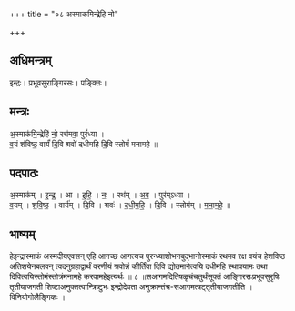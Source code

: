 +++
title = "०८ अस्माकमिन्द्रेहि नो"

+++
## अधिमन्त्रम्
इन्द्रः। प्रभूवसुराङ्गिरसः। पङ्क्तिः।

## मन्त्रः
अ॒स्माक॑मि॒न्द्रेहि॑ नो॒ रथ॑मवा॒ पुरं॑ध्या ।  
व॒यं श॑विष्ठ॒ वार्यं॑ दि॒वि श्रवो॑ दधीमहि दि॒वि स्तोमं॑ मनामहे ॥

## पदपाठः
अ॒स्माक॑म् । इ॒न्द्र॒ । आ । इ॒हि॒ । नः॒ । रथ॑म् । अ॒व॒ । पुर॑म्ऽध्या ।  
व॒यम् । श॒वि॒ष्ठ॒ । वार्य॑म् । दि॒वि । श्रवः॑ । द॒धी॒म॒हि॒ । दि॒वि । स्तोम॑म् । म॒ना॒म॒हे॒ ॥

## भाष्यम्
हेइन्द्रास्माकं अस्मदीयएवसन् एहि आगच्छ आगत्यच पुरन्ध्याशोभनबुद्भानोस्माकं रथमव रक्ष वयंच हेशविष्ठ अतिशयेनबलवन् त्वदनुग्रहाद्वार्थं वरणीयं श्रवोन्नं कीर्तिंवा दिवि द्योतमानेत्वयि दधीमहि स्थापयामः तथा दिवित्वयिस्तोमंस्तोत्रंमनामहे करवामहेइत्यर्थः ॥ ८ ॥सआगमदितिषळृचंचतुर्थंसूक्तं आङ्गिरसःप्रभूवसुरृषिः तृतीयाजगती शिष्टाअनुक्तत्वान्त्रिष्टुभः इन्द्रोदेवता अनुक्रान्तंच-सआगमत्षट्तृतीयाजगतीति । विनियोगोलैङ्गिकः ।